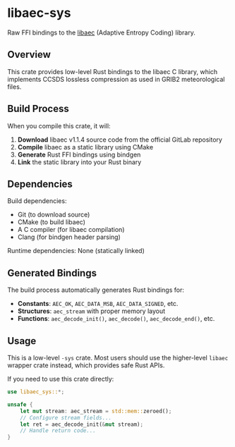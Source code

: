 # libaec-sys

Raw FFI bindings to the [libaec](https://gitlab.dkrz.de/k202009/libaec) (Adaptive Entropy Coding) library.

## Overview

This crate provides low-level Rust bindings to the libaec C library, which implements CCSDS lossless compression as used in GRIB2 meteorological files.

## Build Process

When you compile this crate, it will:

1. **Download** libaec v1.1.4 source code from the official GitLab repository
2. **Compile** libaec as a static library using CMake
3. **Generate** Rust FFI bindings using bindgen
4. **Link** the static library into your Rust binary

## Dependencies

Build dependencies:
- Git (to download source)
- CMake (to build libaec)
- A C compiler (for libaec compilation)
- Clang (for bindgen header parsing)

Runtime dependencies: None (statically linked)

## Generated Bindings

The build process automatically generates Rust bindings for:

- **Constants**: `AEC_OK`, `AEC_DATA_MSB`, `AEC_DATA_SIGNED`, etc.
- **Structures**: `aec_stream` with proper memory layout
- **Functions**: `aec_decode_init()`, `aec_decode()`, `aec_decode_end()`, etc.

## Usage

This is a low-level `-sys` crate. Most users should use the higher-level `libaec` wrapper crate instead, which provides safe Rust APIs.

If you need to use this crate directly:

```rust
use libaec_sys::*;

unsafe {
    let mut stream: aec_stream = std::mem::zeroed();
    // Configure stream fields...
    let ret = aec_decode_init(&mut stream);
    // Handle return code...
}
```
